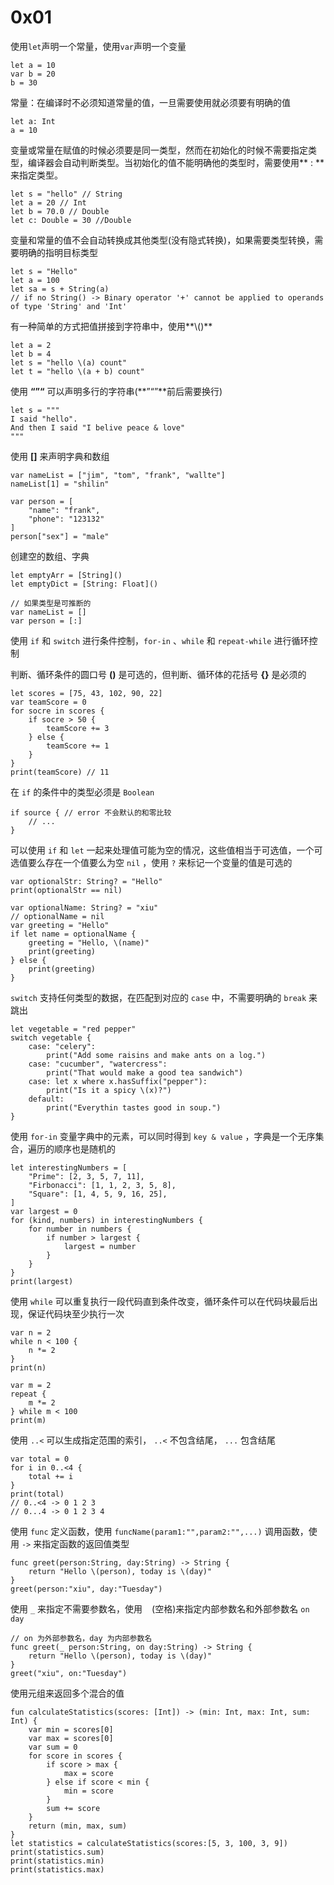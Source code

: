 # 0x01

使用`let`声明一个常量，使用`var`声明一个变量

```
let a = 10
var b = 20
b = 30
```

常量：在编译时不必须知道常量的值，一旦需要使用就必须要有明确的值

```
let a: Int
a = 10
```

变量或常量在赋值的时候必须要是同一类型，然而在初始化的时候不需要指定类型，编译器会自动判断类型。当初始化的值不能明确他的类型时，需要使用** : **来指定类型。

```
let s = "hello" // String
let a = 20 // Int
let b = 70.0 // Double
let c: Double = 30 //Double
```

变量和常量的值不会自动转换成其他类型\(没有隐式转换\)，如果需要类型转换，需要明确的指明目标类型

```
let s = "Hello"
let a = 100
let sa = s + String(a)
// if no String() -> Binary operator '+' cannot be applied to operands of type 'String' and 'Int'
```

有一种简单的方式把值拼接到字符串中，使用**\\(\)**

```
let a = 2
let b = 4
let s = "hello \(a) count"
let t = "hello \(a + b) count"
```

使用 **“”“** 可以声明多行的字符串\(**”“”**前后需要换行\)

```
let s = """
I said "hello".
And then I said "I belive peace & love" 
"""
```

使用 **\[\]** 来声明字典和数组

```
var nameList = ["jim", "tom", "frank", "wallte"]
nameList[1] = "shilin"

var person = [
    "name": "frank",
    "phone": "123132"
]
person["sex"] = "male"
```

创建空的数组、字典

```
let emptyArr = [String]()
let emptyDict = [String: Float]()

// 如果类型是可推断的
var nameList = []
var person = [:]
```

使用 `if` 和  `switch` 进行条件控制，`for-in` 、`while` 和 `repeat-while` 进行循环控制

判断、循环条件的圆口号 **\(\)** 是可选的，但判断、循环体的花括号 **{}** 是必须的

```
let scores = [75, 43, 102, 90, 22]
var teamScore = 0
for socre in scores {
    if socre > 50 {
        teamScore += 3
    } else {
        teamScore += 1
    }
}
print(teamScore) // 11
```

在 `if` 的条件中的类型必须是 `Boolean`

```
if source { // error 不会默认的和零比较
    // ...
}
```

可以使用 `if` 和 `let` 一起来处理值可能为空的情况，这些值相当于可选值，一个可选值要么存在一个值要么为空 `nil` ，使用 `?` 来标记一个变量的值是可选的

```
var optionalStr: String? = "Hello"
print(optionalStr == nil)

var optionalName: String? = "xiu"
// optionalName = nil
var greeting = "Hello"
if let name = optionalName {
    greeting = "Hello, \(name)"
    print(greeting)
} else {
    print(greeting)
}
```

`switch` 支持任何类型的数据，在匹配到对应的 `case` 中，不需要明确的 `break` 来跳出

```
let vegetable = "red pepper"
switch vegetable {
    case: "celery": 
        print("Add some raisins and make ants on a log.")
    case: "cucumber", "watercress":
        print("That would make a good tea sandwich")
    case: let x where x.hasSuffix("pepper"):
        print("Is it a spicy \(x)?")
    default:
        print("Everythin tastes good in soup.")
}
```

使用 `for-in` 变量字典中的元素，可以同时得到 `key & value` ，字典是一个无序集合，遍历的顺序也是随机的

```
let interestingNumbers = [
    "Prime": [2, 3, 5, 7, 11],
    "Firbonacci": [1, 1, 2, 3, 5, 8],
    "Square": [1, 4, 5, 9, 16, 25],
]
var largest = 0
for (kind, numbers) in interestingNumbers {
    for number in numbers {
        if number > largest {
            largest = number
        }
    }
}
print(largest)
```

使用 `while` 可以重复执行一段代码直到条件改变，循环条件可以在代码块最后出现，保证代码块至少执行一次

```
var n = 2
while n < 100 {
    n *= 2
}
print(n)

var m = 2
repeat {
    m *= 2
} while m < 100
print(m)
```

使用 `..<` 可以生成指定范围的索引， `..<` 不包含结尾， `...` 包含结尾

```
var total = 0
for i in 0..<4 {
    total += i
}
print(total)
// 0..<4 -> 0 1 2 3
// 0...4 -> 0 1 2 3 4
```

使用 `func` 定义函数，使用 `funcName(param1:"",param2:"",...)` 调用函数，使用 `->` 来指定函数的返回值类型

```
func greet(person:String, day:String) -> String {
    return "Hello \(person), today is \(day)"
}
greet(person:"xiu", day:"Tuesday")
```

使用 `_` 来指定不需要参数名，使用 ` ` \(空格\)来指定内部参数名和外部参数名 `on day` 

```
// on 为外部参数名，day 为内部参数名
func greet(_ person:String, on day:String) -> String {
    return "Hello \(person), today is \(day)"
}
greet("xiu", on:"Tuesday")
```

使用元组来返回多个混合的值

```
fun calculateStatistics(scores: [Int]) -> (min: Int, max: Int, sum: Int) {
    var min = scores[0]
    var max = scores[0]
    var sum = 0
    for score in scores {
        if score > max {
            max = score
        } else if score < min {
            min = score
        }
        sum += score
    }
    return (min, max, sum)
}
let statistics = calculateStatistics(scores:[5, 3, 100, 3, 9])
print(statistics.sum)
print(statistics.min)
print(statistics.max)
```



